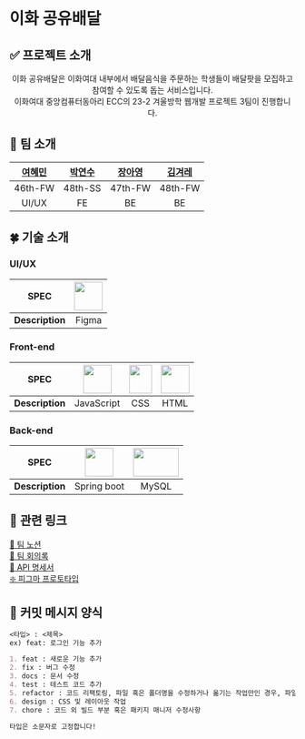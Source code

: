 # 이화 공유배달

## ✅ 프로젝트 소개
<center>이화 공유배달은 이화여대 내부에서 배달음식을 주문하는 학생들이 배달팟을 모집하고 참여할 수 있도록 돕는 서비스입니다.<br>이화여대 중앙컴퓨터동아리 ECC의 23-2 겨울방학 웹개발 프로젝트 3팀이 진행합니다.</center>

## 🌿 팀 소개
| [여혜민](https://github.com/hm5008) | [박연수](https://github.com/piaoyanxiu) | [장아영](https://github.com/aarovo) | [김겨레](https://github.com/gyesswhat) |
|:---:|:---:|:---:|:---:|
| 46th-FW | 48th-SS | 47th-FW | 48th-FW
| UI/UX | FE | BE | BE

## 🍀 기술 소개
### UI/UX
| SPEC | <img src="https://cdn.sanity.io/images/599r6htc/localized/46a76c802176eb17b04e12108de7e7e0f3736dc6-1024x1024.png?w=804&h=804&q=75&fit=max&auto=format" width="50" height="50"/> |
|:---:|:---:|
| **Description** | Figma | 

### Front-end
| SPEC | <img src="https://upload.wikimedia.org/wikipedia/commons/thumb/6/6a/JavaScript-logo.png/768px-JavaScript-logo.png" width="50" height="50"/> | <img src="https://upload.wikimedia.org/wikipedia/commons/thumb/d/d5/CSS3_logo_and_wordmark.svg/1200px-CSS3_logo_and_wordmark.svg.png" width="40" height="50"/> | <img src="https://upload.wikimedia.org/wikipedia/commons/thumb/6/61/HTML5_logo_and_wordmark.svg/512px-HTML5_logo_and_wordmark.svg.png" width="50" height="50" /> |
|:---:|:---:|:---:|:---:|
| **Description** | JavaScript | CSS | HTML |

### Back-end
| SPEC | <img src="https://taetaetae.github.io/images/spring-boot-eclipse/spring-boot-logo.jpg" width="50" height="50"/> | <img src="https://upload.wikimedia.org/wikipedia/labs/8/8e/Mysql_logo.png" width="80" height="50"/> |
|:---:|:---:|:---:|
| **Description** | Spring boot | MySQL |

## 🍏 관련 링크
[🌱 팀 노션](https://www.notion.so/suuujin-kim/3-e5ffe9bb462e424a9fca2be7512f8bc0) <br>
[🧩 팀 회의록](https://www.notion.so/suuujin-kim/e08a8a2d992546bbb916ce12dabbaf05?v=07e59cd440844ac693a3b139c0bc53dd) <br>
[📗 API 명세서](https://docs.google.com/spreadsheets/d/1Jap0bQoPZ0VVg5za-n9ZCGqq5-aN4dZ0iLo__M-Qirs/edit?usp=sharing) <br>
[❇️ 피그마 프로토타입]() <br>

## 🍃 커밋 메시지 양식
``` Markdown
<타입> : <제목>
ex) feat: 로그인 기능 추가

1. feat : 새로운 기능 추가
2. fix : 버그 수정
3. docs : 문서 수정
4. test : 테스트 코드 추가
5. refactor : 코드 리팩토링, 파일 혹은 폴더명을 수정하거나 옮기는 작업만인 경우, 파일을 삭제하는 작업만 수행한 경우
6. design : CSS 및 레이아웃 작업
7. chore : 코드 외 빌드 부분 혹은 패키지 매니저 수정사항

타입은 소문자로 고정합니다!
```
